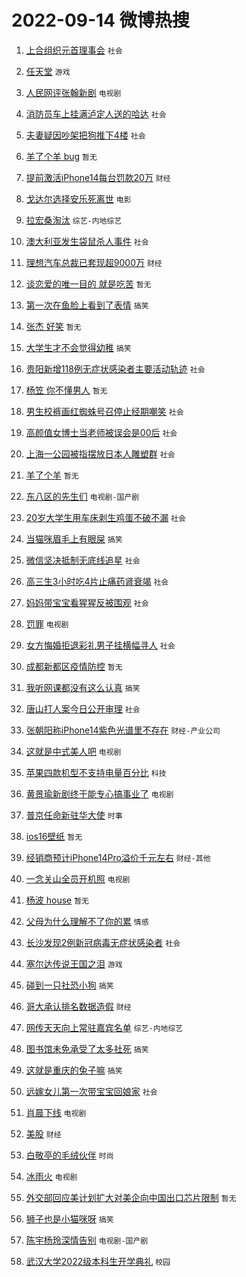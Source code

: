 # 2022-09-14 微博热搜 
1. [上合组织元首理事会](https://m.weibo.cn/search?containerid=100103type%3D1%26t%3D10%26q%3D%23%E4%B8%8A%E5%90%88%E7%BB%84%E7%BB%87%E5%85%83%E9%A6%96%E7%90%86%E4%BA%8B%E4%BC%9A%23&stream_entry_id=51&isnewpage=1&extparam=seat%3D1%26dgr%3D2%26filter_type%3Drealtimehot%26pos%3D0%26c_type%3D51%26cate%3D10103%26display_time%3D1663093994%26pre_seqid%3D16630939948139227846294&luicode=10000011&lfid=106003type%3D25%26t%3D3%26disable_hot%3D1%26filter_type%3Drealtimehot) `社会` 

2. [任天堂](https://m.weibo.cn/search?containerid=100103type%3D1%26t%3D10%26q%3D%E4%BB%BB%E5%A4%A9%E5%A0%82&stream_entry_id=31&isnewpage=1&extparam=seat%3D1%26band_rank%3D1%26filter_type%3Drealtimehot%26pos%3D0%26realpos%3D1%26lcate%3D5001%26dgr%3D2%26c_type%3D31%26flag%3D16%26q%3D%25E4%25BB%25BB%25E5%25A4%25A9%25E5%25A0%2582%26cate%3D0%26display_time%3D1663093994%26pre_seqid%3D16630939948139227846294&luicode=10000011&lfid=106003type%3D25%26t%3D3%26disable_hot%3D1%26filter_type%3Drealtimehot) `游戏` 

3. [人民网评张翰新剧](https://m.weibo.cn/search?containerid=100103type%3D1%26t%3D10%26q%3D%23%E4%BA%BA%E6%B0%91%E7%BD%91%E8%AF%84%E5%BC%A0%E7%BF%B0%E6%96%B0%E5%89%A7%23&stream_entry_id=31&isnewpage=1&extparam=seat%3D1%26band_rank%3D2%26filter_type%3Drealtimehot%26pos%3D1%26realpos%3D2%26lcate%3D5001%26dgr%3D2%26c_type%3D31%26flag%3D2%26q%3D%2523%25E4%25BA%25BA%25E6%25B0%2591%25E7%25BD%2591%25E8%25AF%2584%25E5%25BC%25A0%25E7%25BF%25B0%25E6%2596%25B0%25E5%2589%25A7%2523%26cate%3D0%26display_time%3D1663093994%26pre_seqid%3D16630939948139227846294&luicode=10000011&lfid=106003type%3D25%26t%3D3%26disable_hot%3D1%26filter_type%3Drealtimehot) `电视剧` 

4. [消防员车上挂满泸定人送的哈达](https://m.weibo.cn/search?containerid=100103type%3D1%26t%3D10%26q%3D%23%E6%B6%88%E9%98%B2%E5%91%98%E8%BD%A6%E4%B8%8A%E6%8C%82%E6%BB%A1%E6%B3%B8%E5%AE%9A%E4%BA%BA%E9%80%81%E7%9A%84%E5%93%88%E8%BE%BE%23&stream_entry_id=31&isnewpage=1&extparam=seat%3D1%26band_rank%3D3%26filter_type%3Drealtimehot%26pos%3D2%26realpos%3D3%26lcate%3D5001%26dgr%3D2%26c_type%3D31%26flag%3D0%26q%3D%2523%25E6%25B6%2588%25E9%2598%25B2%25E5%2591%2598%25E8%25BD%25A6%25E4%25B8%258A%25E6%258C%2582%25E6%25BB%25A1%25E6%25B3%25B8%25E5%25AE%259A%25E4%25BA%25BA%25E9%2580%2581%25E7%259A%2584%25E5%2593%2588%25E8%25BE%25BE%2523%26cate%3D0%26display_time%3D1663093994%26pre_seqid%3D16630939948139227846294&luicode=10000011&lfid=106003type%3D25%26t%3D3%26disable_hot%3D1%26filter_type%3Drealtimehot) `社会` 

5. [夫妻疑因吵架把狗推下4楼](https://m.weibo.cn/search?containerid=100103type%3D1%26t%3D10%26q%3D%23%E5%A4%AB%E5%A6%BB%E7%96%91%E5%9B%A0%E5%90%B5%E6%9E%B6%E6%8A%8A%E7%8B%97%E6%8E%A8%E4%B8%8B4%E6%A5%BC%23&stream_entry_id=31&isnewpage=1&extparam=seat%3D1%26band_rank%3D4%26filter_type%3Drealtimehot%26pos%3D3%26realpos%3D4%26lcate%3D5001%26dgr%3D2%26c_type%3D31%26flag%3D0%26q%3D%2523%25E5%25A4%25AB%25E5%25A6%25BB%25E7%2596%2591%25E5%259B%25A0%25E5%2590%25B5%25E6%259E%25B6%25E6%258A%258A%25E7%258B%2597%25E6%258E%25A8%25E4%25B8%258B4%25E6%25A5%25BC%2523%26cate%3D0%26display_time%3D1663093994%26pre_seqid%3D16630939948139227846294&luicode=10000011&lfid=106003type%3D25%26t%3D3%26disable_hot%3D1%26filter_type%3Drealtimehot) `社会` 

6. [羊了个羊 bug](https://m.weibo.cn/search?containerid=100103type%3D1%26t%3D10%26q%3D%E7%BE%8A%E4%BA%86%E4%B8%AA%E7%BE%8A+bug&stream_entry_id=31&isnewpage=1&extparam=seat%3D1%26band_rank%3D5%26filter_type%3Drealtimehot%26pos%3D4%26realpos%3D5%26lcate%3D5001%26dgr%3D2%26c_type%3D31%26flag%3D0%26q%3D%25E7%25BE%258A%25E4%25BA%2586%25E4%25B8%25AA%25E7%25BE%258A%2520bug%26cate%3D0%26display_time%3D1663093994%26pre_seqid%3D16630939948139227846294&luicode=10000011&lfid=106003type%3D25%26t%3D3%26disable_hot%3D1%26filter_type%3Drealtimehot) `暂无` 

7. [提前激活iPhone14每台罚款20万](https://m.weibo.cn/search?containerid=100103type%3D1%26t%3D10%26q%3D%23%E6%8F%90%E5%89%8D%E6%BF%80%E6%B4%BBiPhone14%E6%AF%8F%E5%8F%B0%E7%BD%9A%E6%AC%BE20%E4%B8%87%23&stream_entry_id=31&isnewpage=1&extparam=seat%3D1%26band_rank%3D6%26filter_type%3Drealtimehot%26pos%3D5%26realpos%3D6%26lcate%3D5001%26dgr%3D2%26c_type%3D31%26flag%3D0%26q%3D%2523%25E6%258F%2590%25E5%2589%258D%25E6%25BF%2580%25E6%25B4%25BBiPhone14%25E6%25AF%258F%25E5%258F%25B0%25E7%25BD%259A%25E6%25AC%25BE20%25E4%25B8%2587%2523%26cate%3D0%26display_time%3D1663093994%26pre_seqid%3D16630939948139227846294&luicode=10000011&lfid=106003type%3D25%26t%3D3%26disable_hot%3D1%26filter_type%3Drealtimehot) `财经` 

8. [戈达尔选择安乐死离世](https://m.weibo.cn/search?containerid=100103type%3D1%26t%3D10%26q%3D%23%E6%88%88%E8%BE%BE%E5%B0%94%E9%80%89%E6%8B%A9%E5%AE%89%E4%B9%90%E6%AD%BB%E7%A6%BB%E4%B8%96%23&stream_entry_id=31&isnewpage=1&extparam=seat%3D1%26band_rank%3D7%26filter_type%3Drealtimehot%26pos%3D6%26realpos%3D7%26lcate%3D5001%26dgr%3D2%26c_type%3D31%26flag%3D0%26q%3D%2523%25E6%2588%2588%25E8%25BE%25BE%25E5%25B0%2594%25E9%2580%2589%25E6%258B%25A9%25E5%25AE%2589%25E4%25B9%2590%25E6%25AD%25BB%25E7%25A6%25BB%25E4%25B8%2596%2523%26cate%3D0%26display_time%3D1663093994%26pre_seqid%3D16630939948139227846294&luicode=10000011&lfid=106003type%3D25%26t%3D3%26disable_hot%3D1%26filter_type%3Drealtimehot) `电影` 

9. [拉宏桑淘汰](https://m.weibo.cn/search?containerid=100103type%3D1%26t%3D10%26q%3D%23%E6%8B%89%E5%AE%8F%E6%A1%91%E6%B7%98%E6%B1%B0%23&stream_entry_id=31&isnewpage=1&extparam=seat%3D1%26band_rank%3D8%26filter_type%3Drealtimehot%26pos%3D7%26realpos%3D8%26lcate%3D5001%26dgr%3D2%26c_type%3D31%26flag%3D0%26q%3D%2523%25E6%258B%2589%25E5%25AE%258F%25E6%25A1%2591%25E6%25B7%2598%25E6%25B1%25B0%2523%26cate%3D0%26display_time%3D1663093994%26pre_seqid%3D16630939948139227846294&luicode=10000011&lfid=106003type%3D25%26t%3D3%26disable_hot%3D1%26filter_type%3Drealtimehot) `综艺-内地综艺` 

10. [澳大利亚发生袋鼠杀人事件](https://m.weibo.cn/search?containerid=100103type%3D1%26t%3D10%26q%3D%23%E6%BE%B3%E5%A4%A7%E5%88%A9%E4%BA%9A%E5%8F%91%E7%94%9F%E8%A2%8B%E9%BC%A0%E6%9D%80%E4%BA%BA%E4%BA%8B%E4%BB%B6%23&stream_entry_id=31&isnewpage=1&extparam=seat%3D1%26band_rank%3D9%26filter_type%3Drealtimehot%26pos%3D8%26realpos%3D9%26lcate%3D5001%26dgr%3D2%26c_type%3D31%26flag%3D0%26q%3D%2523%25E6%25BE%25B3%25E5%25A4%25A7%25E5%2588%25A9%25E4%25BA%259A%25E5%258F%2591%25E7%2594%259F%25E8%25A2%258B%25E9%25BC%25A0%25E6%259D%2580%25E4%25BA%25BA%25E4%25BA%258B%25E4%25BB%25B6%2523%26cate%3D0%26display_time%3D1663093994%26pre_seqid%3D16630939948139227846294&luicode=10000011&lfid=106003type%3D25%26t%3D3%26disable_hot%3D1%26filter_type%3Drealtimehot) `社会` 

11. [理想汽车总裁已套现超9000万](https://m.weibo.cn/search?containerid=100103type%3D1%26t%3D10%26q%3D%23%E7%90%86%E6%83%B3%E6%B1%BD%E8%BD%A6%E6%80%BB%E8%A3%81%E5%B7%B2%E5%A5%97%E7%8E%B0%E8%B6%859000%E4%B8%87%23&stream_entry_id=31&isnewpage=1&extparam=seat%3D1%26band_rank%3D10%26filter_type%3Drealtimehot%26pos%3D9%26realpos%3D10%26lcate%3D5001%26dgr%3D2%26c_type%3D31%26flag%3D0%26q%3D%2523%25E7%2590%2586%25E6%2583%25B3%25E6%25B1%25BD%25E8%25BD%25A6%25E6%2580%25BB%25E8%25A3%2581%25E5%25B7%25B2%25E5%25A5%2597%25E7%258E%25B0%25E8%25B6%25859000%25E4%25B8%2587%2523%26cate%3D0%26display_time%3D1663093994%26pre_seqid%3D16630939948139227846294&luicode=10000011&lfid=106003type%3D25%26t%3D3%26disable_hot%3D1%26filter_type%3Drealtimehot) `财经` 

12. [谈恋爱的唯一目的 就是吃苦](https://m.weibo.cn/search?containerid=100103type%3D1%26t%3D10%26q%3D%23%E8%B0%88%E6%81%8B%E7%88%B1%E7%9A%84%E5%94%AF%E4%B8%80%E7%9B%AE%E7%9A%84+%E5%B0%B1%E6%98%AF%E5%90%83%E8%8B%A6%23&stream_entry_id=31&isnewpage=1&extparam=seat%3D1%26band_rank%3D11%26filter_type%3Drealtimehot%26pos%3D10%26realpos%3D11%26lcate%3D5001%26dgr%3D2%26c_type%3D31%26flag%3D0%26q%3D%2523%25E8%25B0%2588%25E6%2581%258B%25E7%2588%25B1%25E7%259A%2584%25E5%2594%25AF%25E4%25B8%2580%25E7%259B%25AE%25E7%259A%2584%2520%25E5%25B0%25B1%25E6%2598%25AF%25E5%2590%2583%25E8%258B%25A6%2523%26cate%3D0%26display_time%3D1663093994%26pre_seqid%3D16630939948139227846294&luicode=10000011&lfid=106003type%3D25%26t%3D3%26disable_hot%3D1%26filter_type%3Drealtimehot) `暂无` 

13. [第一次在鱼脸上看到了表情](https://m.weibo.cn/search?containerid=100103type%3D1%26t%3D10%26q%3D%23%E7%AC%AC%E4%B8%80%E6%AC%A1%E5%9C%A8%E9%B1%BC%E8%84%B8%E4%B8%8A%E7%9C%8B%E5%88%B0%E4%BA%86%E8%A1%A8%E6%83%85%23&stream_entry_id=31&isnewpage=1&extparam=seat%3D1%26band_rank%3D12%26filter_type%3Drealtimehot%26pos%3D11%26realpos%3D12%26lcate%3D5001%26dgr%3D2%26c_type%3D31%26flag%3D0%26q%3D%2523%25E7%25AC%25AC%25E4%25B8%2580%25E6%25AC%25A1%25E5%259C%25A8%25E9%25B1%25BC%25E8%2584%25B8%25E4%25B8%258A%25E7%259C%258B%25E5%2588%25B0%25E4%25BA%2586%25E8%25A1%25A8%25E6%2583%2585%2523%26cate%3D0%26display_time%3D1663093994%26pre_seqid%3D16630939948139227846294&luicode=10000011&lfid=106003type%3D25%26t%3D3%26disable_hot%3D1%26filter_type%3Drealtimehot) `搞笑` 

14. [张杰 好笑](https://m.weibo.cn/search?containerid=100103type%3D1%26t%3D10%26q%3D%23%E5%BC%A0%E6%9D%B0+%E5%A5%BD%E7%AC%91%23&stream_entry_id=31&isnewpage=1&extparam=seat%3D1%26band_rank%3D13%26filter_type%3Drealtimehot%26pos%3D12%26realpos%3D13%26lcate%3D5001%26dgr%3D2%26c_type%3D31%26flag%3D0%26q%3D%2523%25E5%25BC%25A0%25E6%259D%25B0%2520%25E5%25A5%25BD%25E7%25AC%2591%2523%26cate%3D0%26display_time%3D1663093994%26pre_seqid%3D16630939948139227846294&luicode=10000011&lfid=106003type%3D25%26t%3D3%26disable_hot%3D1%26filter_type%3Drealtimehot) `暂无` 

15. [大学生才不会觉得幼稚](https://m.weibo.cn/search?containerid=100103type%3D1%26t%3D10%26q%3D%23%E5%A4%A7%E5%AD%A6%E7%94%9F%E6%89%8D%E4%B8%8D%E4%BC%9A%E8%A7%89%E5%BE%97%E5%B9%BC%E7%A8%9A%23&stream_entry_id=31&isnewpage=1&extparam=seat%3D1%26band_rank%3D14%26filter_type%3Drealtimehot%26pos%3D13%26realpos%3D14%26lcate%3D5001%26dgr%3D2%26c_type%3D31%26flag%3D1%26q%3D%2523%25E5%25A4%25A7%25E5%25AD%25A6%25E7%2594%259F%25E6%2589%258D%25E4%25B8%258D%25E4%25BC%259A%25E8%25A7%2589%25E5%25BE%2597%25E5%25B9%25BC%25E7%25A8%259A%2523%26cate%3D0%26display_time%3D1663093994%26pre_seqid%3D16630939948139227846294&luicode=10000011&lfid=106003type%3D25%26t%3D3%26disable_hot%3D1%26filter_type%3Drealtimehot) `搞笑` 

16. [贵阳新增118例无症状感染者主要活动轨迹](https://m.weibo.cn/search?containerid=100103type%3D1%26t%3D10%26q%3D%23%E8%B4%B5%E9%98%B3%E6%96%B0%E5%A2%9E118%E4%BE%8B%E6%97%A0%E7%97%87%E7%8A%B6%E6%84%9F%E6%9F%93%E8%80%85%E4%B8%BB%E8%A6%81%E6%B4%BB%E5%8A%A8%E8%BD%A8%E8%BF%B9%23&stream_entry_id=31&isnewpage=1&extparam=seat%3D1%26band_rank%3D15%26filter_type%3Drealtimehot%26pos%3D14%26realpos%3D15%26lcate%3D5001%26dgr%3D2%26c_type%3D31%26flag%3D0%26q%3D%2523%25E8%25B4%25B5%25E9%2598%25B3%25E6%2596%25B0%25E5%25A2%259E118%25E4%25BE%258B%25E6%2597%25A0%25E7%2597%2587%25E7%258A%25B6%25E6%2584%259F%25E6%259F%2593%25E8%2580%2585%25E4%25B8%25BB%25E8%25A6%2581%25E6%25B4%25BB%25E5%258A%25A8%25E8%25BD%25A8%25E8%25BF%25B9%2523%26cate%3D0%26display_time%3D1663093994%26pre_seqid%3D16630939948139227846294&luicode=10000011&lfid=106003type%3D25%26t%3D3%26disable_hot%3D1%26filter_type%3Drealtimehot) `社会` 

17. [杨笠 你不懂男人](https://m.weibo.cn/search?containerid=100103type%3D1%26t%3D10%26q%3D%23%E6%9D%A8%E7%AC%A0+%E4%BD%A0%E4%B8%8D%E6%87%82%E7%94%B7%E4%BA%BA%23&stream_entry_id=31&isnewpage=1&extparam=seat%3D1%26band_rank%3D16%26filter_type%3Drealtimehot%26pos%3D15%26realpos%3D16%26lcate%3D5001%26dgr%3D2%26c_type%3D31%26flag%3D0%26q%3D%2523%25E6%259D%25A8%25E7%25AC%25A0%2520%25E4%25BD%25A0%25E4%25B8%258D%25E6%2587%2582%25E7%2594%25B7%25E4%25BA%25BA%2523%26cate%3D0%26display_time%3D1663093994%26pre_seqid%3D16630939948139227846294&luicode=10000011&lfid=106003type%3D25%26t%3D3%26disable_hot%3D1%26filter_type%3Drealtimehot) `暂无` 

18. [男生校裤画红蜘蛛号召停止经期嘲笑](https://m.weibo.cn/search?containerid=100103type%3D1%26t%3D10%26q%3D%23%E7%94%B7%E7%94%9F%E6%A0%A1%E8%A3%A4%E7%94%BB%E7%BA%A2%E8%9C%98%E8%9B%9B%E5%8F%B7%E5%8F%AC%E5%81%9C%E6%AD%A2%E7%BB%8F%E6%9C%9F%E5%98%B2%E7%AC%91%23&stream_entry_id=31&isnewpage=1&extparam=seat%3D1%26band_rank%3D17%26filter_type%3Drealtimehot%26pos%3D16%26realpos%3D17%26lcate%3D5001%26dgr%3D2%26c_type%3D31%26flag%3D0%26q%3D%2523%25E7%2594%25B7%25E7%2594%259F%25E6%25A0%25A1%25E8%25A3%25A4%25E7%2594%25BB%25E7%25BA%25A2%25E8%259C%2598%25E8%259B%259B%25E5%258F%25B7%25E5%258F%25AC%25E5%2581%259C%25E6%25AD%25A2%25E7%25BB%258F%25E6%259C%259F%25E5%2598%25B2%25E7%25AC%2591%2523%26cate%3D0%26display_time%3D1663093994%26pre_seqid%3D16630939948139227846294&luicode=10000011&lfid=106003type%3D25%26t%3D3%26disable_hot%3D1%26filter_type%3Drealtimehot) `社会` 

19. [高颜值女博士当老师被误会是00后](https://m.weibo.cn/search?containerid=100103type%3D1%26t%3D10%26q%3D%23%E9%AB%98%E9%A2%9C%E5%80%BC%E5%A5%B3%E5%8D%9A%E5%A3%AB%E5%BD%93%E8%80%81%E5%B8%88%E8%A2%AB%E8%AF%AF%E4%BC%9A%E6%98%AF00%E5%90%8E%23&stream_entry_id=31&isnewpage=1&extparam=seat%3D1%26band_rank%3D18%26filter_type%3Drealtimehot%26pos%3D17%26realpos%3D18%26lcate%3D5001%26dgr%3D2%26c_type%3D31%26flag%3D0%26q%3D%2523%25E9%25AB%2598%25E9%25A2%259C%25E5%2580%25BC%25E5%25A5%25B3%25E5%258D%259A%25E5%25A3%25AB%25E5%25BD%2593%25E8%2580%2581%25E5%25B8%2588%25E8%25A2%25AB%25E8%25AF%25AF%25E4%25BC%259A%25E6%2598%25AF00%25E5%2590%258E%2523%26cate%3D0%26display_time%3D1663093994%26pre_seqid%3D16630939948139227846294&luicode=10000011&lfid=106003type%3D25%26t%3D3%26disable_hot%3D1%26filter_type%3Drealtimehot) `社会` 

20. [上海一公园被指摆放日本人雕塑群](https://m.weibo.cn/search?containerid=100103type%3D1%26t%3D10%26q%3D%23%E4%B8%8A%E6%B5%B7%E4%B8%80%E5%85%AC%E5%9B%AD%E8%A2%AB%E6%8C%87%E6%91%86%E6%94%BE%E6%97%A5%E6%9C%AC%E4%BA%BA%E9%9B%95%E5%A1%91%E7%BE%A4%23&stream_entry_id=31&isnewpage=1&extparam=seat%3D1%26band_rank%3D19%26filter_type%3Drealtimehot%26pos%3D18%26realpos%3D19%26lcate%3D5001%26dgr%3D2%26c_type%3D31%26flag%3D0%26q%3D%2523%25E4%25B8%258A%25E6%25B5%25B7%25E4%25B8%2580%25E5%2585%25AC%25E5%259B%25AD%25E8%25A2%25AB%25E6%258C%2587%25E6%2591%2586%25E6%2594%25BE%25E6%2597%25A5%25E6%259C%25AC%25E4%25BA%25BA%25E9%259B%2595%25E5%25A1%2591%25E7%25BE%25A4%2523%26cate%3D0%26display_time%3D1663093994%26pre_seqid%3D16630939948139227846294&luicode=10000011&lfid=106003type%3D25%26t%3D3%26disable_hot%3D1%26filter_type%3Drealtimehot) `社会` 

21. [羊了个羊](https://m.weibo.cn/search?containerid=100103type%3D1%26t%3D10%26q%3D%23%E7%BE%8A%E4%BA%86%E4%B8%AA%E7%BE%8A%23&stream_entry_id=31&isnewpage=1&extparam=seat%3D1%26band_rank%3D20%26filter_type%3Drealtimehot%26pos%3D19%26realpos%3D20%26lcate%3D5001%26dgr%3D2%26c_type%3D31%26flag%3D2%26q%3D%2523%25E7%25BE%258A%25E4%25BA%2586%25E4%25B8%25AA%25E7%25BE%258A%2523%26cate%3D0%26display_time%3D1663093994%26pre_seqid%3D16630939948139227846294&luicode=10000011&lfid=106003type%3D25%26t%3D3%26disable_hot%3D1%26filter_type%3Drealtimehot) `暂无` 

22. [东八区的先生们](https://m.weibo.cn/search?containerid=100103type%3D1%26t%3D10%26q%3D%E4%B8%9C%E5%85%AB%E5%8C%BA%E7%9A%84%E5%85%88%E7%94%9F%E4%BB%AC&stream_entry_id=31&isnewpage=1&extparam=seat%3D1%26band_rank%3D21%26filter_type%3Drealtimehot%26pos%3D20%26realpos%3D21%26lcate%3D5001%26dgr%3D2%26c_type%3D31%26flag%3D0%26q%3D%25E4%25B8%259C%25E5%2585%25AB%25E5%258C%25BA%25E7%259A%2584%25E5%2585%2588%25E7%2594%259F%25E4%25BB%25AC%26cate%3D0%26display_time%3D1663093994%26pre_seqid%3D16630939948139227846294&luicode=10000011&lfid=106003type%3D25%26t%3D3%26disable_hot%3D1%26filter_type%3Drealtimehot) `电视剧-国产剧` 

23. [20岁大学生用车床剥生鸡蛋不破不漏](https://m.weibo.cn/search?containerid=100103type%3D1%26t%3D10%26q%3D%2320%E5%B2%81%E5%A4%A7%E5%AD%A6%E7%94%9F%E7%94%A8%E8%BD%A6%E5%BA%8A%E5%89%A5%E7%94%9F%E9%B8%A1%E8%9B%8B%E4%B8%8D%E7%A0%B4%E4%B8%8D%E6%BC%8F%23&stream_entry_id=31&isnewpage=1&extparam=seat%3D1%26band_rank%3D22%26filter_type%3Drealtimehot%26pos%3D21%26realpos%3D22%26lcate%3D5001%26dgr%3D2%26c_type%3D31%26flag%3D0%26q%3D%252320%25E5%25B2%2581%25E5%25A4%25A7%25E5%25AD%25A6%25E7%2594%259F%25E7%2594%25A8%25E8%25BD%25A6%25E5%25BA%258A%25E5%2589%25A5%25E7%2594%259F%25E9%25B8%25A1%25E8%259B%258B%25E4%25B8%258D%25E7%25A0%25B4%25E4%25B8%258D%25E6%25BC%258F%2523%26cate%3D0%26display_time%3D1663093994%26pre_seqid%3D16630939948139227846294&luicode=10000011&lfid=106003type%3D25%26t%3D3%26disable_hot%3D1%26filter_type%3Drealtimehot) `社会` 

24. [当猫咪眉毛上有眼屎](https://m.weibo.cn/search?containerid=100103type%3D1%26t%3D10%26q%3D%23%E5%BD%93%E7%8C%AB%E5%92%AA%E7%9C%89%E6%AF%9B%E4%B8%8A%E6%9C%89%E7%9C%BC%E5%B1%8E%23&stream_entry_id=31&isnewpage=1&extparam=seat%3D1%26band_rank%3D23%26filter_type%3Drealtimehot%26pos%3D22%26realpos%3D23%26lcate%3D5001%26dgr%3D2%26c_type%3D31%26flag%3D0%26q%3D%2523%25E5%25BD%2593%25E7%258C%25AB%25E5%2592%25AA%25E7%259C%2589%25E6%25AF%259B%25E4%25B8%258A%25E6%259C%2589%25E7%259C%25BC%25E5%25B1%258E%2523%26cate%3D0%26display_time%3D1663093994%26pre_seqid%3D16630939948139227846294&luicode=10000011&lfid=106003type%3D25%26t%3D3%26disable_hot%3D1%26filter_type%3Drealtimehot) `搞笑` 

25. [微信坚决抵制无底线追星](https://m.weibo.cn/search?containerid=100103type%3D1%26t%3D10%26q%3D%23%E5%BE%AE%E4%BF%A1%E5%9D%9A%E5%86%B3%E6%8A%B5%E5%88%B6%E6%97%A0%E5%BA%95%E7%BA%BF%E8%BF%BD%E6%98%9F%23&stream_entry_id=31&isnewpage=1&extparam=seat%3D1%26band_rank%3D24%26filter_type%3Drealtimehot%26pos%3D23%26realpos%3D24%26lcate%3D5001%26dgr%3D2%26c_type%3D31%26flag%3D0%26q%3D%2523%25E5%25BE%25AE%25E4%25BF%25A1%25E5%259D%259A%25E5%2586%25B3%25E6%258A%25B5%25E5%2588%25B6%25E6%2597%25A0%25E5%25BA%2595%25E7%25BA%25BF%25E8%25BF%25BD%25E6%2598%259F%2523%26cate%3D0%26display_time%3D1663093994%26pre_seqid%3D16630939948139227846294&luicode=10000011&lfid=106003type%3D25%26t%3D3%26disable_hot%3D1%26filter_type%3Drealtimehot) `社会` 

26. [高三生3小时吃4片止痛药肾衰竭](https://m.weibo.cn/search?containerid=100103type%3D1%26t%3D10%26q%3D%23%E9%AB%98%E4%B8%89%E7%94%9F3%E5%B0%8F%E6%97%B6%E5%90%834%E7%89%87%E6%AD%A2%E7%97%9B%E8%8D%AF%E8%82%BE%E8%A1%B0%E7%AB%AD%23&stream_entry_id=31&isnewpage=1&extparam=seat%3D1%26band_rank%3D25%26filter_type%3Drealtimehot%26pos%3D24%26realpos%3D25%26lcate%3D5001%26dgr%3D2%26c_type%3D31%26flag%3D0%26q%3D%2523%25E9%25AB%2598%25E4%25B8%2589%25E7%2594%259F3%25E5%25B0%258F%25E6%2597%25B6%25E5%2590%25834%25E7%2589%2587%25E6%25AD%25A2%25E7%2597%259B%25E8%258D%25AF%25E8%2582%25BE%25E8%25A1%25B0%25E7%25AB%25AD%2523%26cate%3D0%26display_time%3D1663093994%26pre_seqid%3D16630939948139227846294&luicode=10000011&lfid=106003type%3D25%26t%3D3%26disable_hot%3D1%26filter_type%3Drealtimehot) `社会` 

27. [妈妈带宝宝看猩猩反被围观](https://m.weibo.cn/search?containerid=100103type%3D1%26t%3D10%26q%3D%23%E5%A6%88%E5%A6%88%E5%B8%A6%E5%AE%9D%E5%AE%9D%E7%9C%8B%E7%8C%A9%E7%8C%A9%E5%8F%8D%E8%A2%AB%E5%9B%B4%E8%A7%82%23&stream_entry_id=31&isnewpage=1&extparam=seat%3D1%26band_rank%3D26%26filter_type%3Drealtimehot%26pos%3D25%26realpos%3D26%26lcate%3D5001%26dgr%3D2%26c_type%3D31%26flag%3D1%26q%3D%2523%25E5%25A6%2588%25E5%25A6%2588%25E5%25B8%25A6%25E5%25AE%259D%25E5%25AE%259D%25E7%259C%258B%25E7%258C%25A9%25E7%258C%25A9%25E5%258F%258D%25E8%25A2%25AB%25E5%259B%25B4%25E8%25A7%2582%2523%26cate%3D0%26display_time%3D1663093994%26pre_seqid%3D16630939948139227846294&luicode=10000011&lfid=106003type%3D25%26t%3D3%26disable_hot%3D1%26filter_type%3Drealtimehot) `社会` 

28. [罚罪](https://m.weibo.cn/search?containerid=100103type%3D1%26t%3D10%26q%3D%23%E7%BD%9A%E7%BD%AA%23&stream_entry_id=31&isnewpage=1&extparam=seat%3D1%26band_rank%3D27%26filter_type%3Drealtimehot%26pos%3D26%26realpos%3D27%26lcate%3D5001%26dgr%3D2%26c_type%3D31%26flag%3D0%26q%3D%2523%25E7%25BD%259A%25E7%25BD%25AA%2523%26cate%3D0%26display_time%3D1663093994%26pre_seqid%3D16630939948139227846294&luicode=10000011&lfid=106003type%3D25%26t%3D3%26disable_hot%3D1%26filter_type%3Drealtimehot) `电视剧` 

29. [女方悔婚拒退彩礼男子挂横幅寻人](https://m.weibo.cn/search?containerid=100103type%3D1%26t%3D10%26q%3D%23%E5%A5%B3%E6%96%B9%E6%82%94%E5%A9%9A%E6%8B%92%E9%80%80%E5%BD%A9%E7%A4%BC%E7%94%B7%E5%AD%90%E6%8C%82%E6%A8%AA%E5%B9%85%E5%AF%BB%E4%BA%BA%23&stream_entry_id=31&isnewpage=1&extparam=seat%3D1%26band_rank%3D28%26filter_type%3Drealtimehot%26pos%3D27%26realpos%3D28%26lcate%3D5001%26dgr%3D2%26c_type%3D31%26flag%3D0%26q%3D%2523%25E5%25A5%25B3%25E6%2596%25B9%25E6%2582%2594%25E5%25A9%259A%25E6%258B%2592%25E9%2580%2580%25E5%25BD%25A9%25E7%25A4%25BC%25E7%2594%25B7%25E5%25AD%2590%25E6%258C%2582%25E6%25A8%25AA%25E5%25B9%2585%25E5%25AF%25BB%25E4%25BA%25BA%2523%26cate%3D0%26display_time%3D1663093994%26pre_seqid%3D16630939948139227846294&luicode=10000011&lfid=106003type%3D25%26t%3D3%26disable_hot%3D1%26filter_type%3Drealtimehot) `社会` 

30. [成都新都区疫情防控](https://m.weibo.cn/search?containerid=100103type%3D1%26t%3D10%26q%3D%E6%88%90%E9%83%BD%E6%96%B0%E9%83%BD%E5%8C%BA%E7%96%AB%E6%83%85%E9%98%B2%E6%8E%A7&stream_entry_id=31&isnewpage=1&extparam=seat%3D1%26band_rank%3D29%26filter_type%3Drealtimehot%26pos%3D28%26realpos%3D29%26lcate%3D5001%26dgr%3D2%26c_type%3D31%26flag%3D0%26q%3D%25E6%2588%2590%25E9%2583%25BD%25E6%2596%25B0%25E9%2583%25BD%25E5%258C%25BA%25E7%2596%25AB%25E6%2583%2585%25E9%2598%25B2%25E6%258E%25A7%26cate%3D0%26display_time%3D1663093994%26pre_seqid%3D16630939948139227846294&luicode=10000011&lfid=106003type%3D25%26t%3D3%26disable_hot%3D1%26filter_type%3Drealtimehot) `暂无` 

31. [我听网课都没有这么认真](https://m.weibo.cn/search?containerid=100103type%3D1%26t%3D10%26q%3D%23%E6%88%91%E5%90%AC%E7%BD%91%E8%AF%BE%E9%83%BD%E6%B2%A1%E6%9C%89%E8%BF%99%E4%B9%88%E8%AE%A4%E7%9C%9F%23&stream_entry_id=31&isnewpage=1&extparam=seat%3D1%26band_rank%3D30%26filter_type%3Drealtimehot%26pos%3D29%26realpos%3D30%26lcate%3D5001%26dgr%3D2%26c_type%3D31%26flag%3D0%26q%3D%2523%25E6%2588%2591%25E5%2590%25AC%25E7%25BD%2591%25E8%25AF%25BE%25E9%2583%25BD%25E6%25B2%25A1%25E6%259C%2589%25E8%25BF%2599%25E4%25B9%2588%25E8%25AE%25A4%25E7%259C%259F%2523%26cate%3D0%26display_time%3D1663093994%26pre_seqid%3D16630939948139227846294&luicode=10000011&lfid=106003type%3D25%26t%3D3%26disable_hot%3D1%26filter_type%3Drealtimehot) `搞笑` 

32. [唐山打人案今日公开审理](https://m.weibo.cn/search?containerid=100103type%3D1%26t%3D10%26q%3D%23%E5%94%90%E5%B1%B1%E6%89%93%E4%BA%BA%E6%A1%88%E4%BB%8A%E6%97%A5%E5%85%AC%E5%BC%80%E5%AE%A1%E7%90%86%23&stream_entry_id=31&isnewpage=1&extparam=seat%3D1%26band_rank%3D31%26filter_type%3Drealtimehot%26pos%3D30%26realpos%3D31%26lcate%3D5001%26dgr%3D2%26c_type%3D31%26flag%3D0%26q%3D%2523%25E5%2594%2590%25E5%25B1%25B1%25E6%2589%2593%25E4%25BA%25BA%25E6%25A1%2588%25E4%25BB%258A%25E6%2597%25A5%25E5%2585%25AC%25E5%25BC%2580%25E5%25AE%25A1%25E7%2590%2586%2523%26cate%3D0%26display_time%3D1663093994%26pre_seqid%3D16630939948139227846294&luicode=10000011&lfid=106003type%3D25%26t%3D3%26disable_hot%3D1%26filter_type%3Drealtimehot) `社会` 

33. [张朝阳称iPhone14紫色光谱里不存在](https://m.weibo.cn/search?containerid=100103type%3D1%26t%3D10%26q%3D%23%E5%BC%A0%E6%9C%9D%E9%98%B3%E7%A7%B0iPhone14%E7%B4%AB%E8%89%B2%E5%85%89%E8%B0%B1%E9%87%8C%E4%B8%8D%E5%AD%98%E5%9C%A8%23&stream_entry_id=31&isnewpage=1&extparam=seat%3D1%26band_rank%3D32%26filter_type%3Drealtimehot%26pos%3D31%26realpos%3D32%26lcate%3D5001%26dgr%3D2%26c_type%3D31%26flag%3D0%26q%3D%2523%25E5%25BC%25A0%25E6%259C%259D%25E9%2598%25B3%25E7%25A7%25B0iPhone14%25E7%25B4%25AB%25E8%2589%25B2%25E5%2585%2589%25E8%25B0%25B1%25E9%2587%258C%25E4%25B8%258D%25E5%25AD%2598%25E5%259C%25A8%2523%26cate%3D0%26display_time%3D1663093994%26pre_seqid%3D16630939948139227846294&luicode=10000011&lfid=106003type%3D25%26t%3D3%26disable_hot%3D1%26filter_type%3Drealtimehot) `财经-产业公司` 

34. [这就是中式美人吧](https://m.weibo.cn/search?containerid=100103type%3D1%26t%3D10%26q%3D%23%E8%BF%99%E5%B0%B1%E6%98%AF%E4%B8%AD%E5%BC%8F%E7%BE%8E%E4%BA%BA%E5%90%A7%23&stream_entry_id=31&isnewpage=1&extparam=seat%3D1%26band_rank%3D33%26filter_type%3Drealtimehot%26pos%3D32%26realpos%3D33%26lcate%3D5001%26dgr%3D2%26c_type%3D31%26flag%3D0%26q%3D%2523%25E8%25BF%2599%25E5%25B0%25B1%25E6%2598%25AF%25E4%25B8%25AD%25E5%25BC%258F%25E7%25BE%258E%25E4%25BA%25BA%25E5%2590%25A7%2523%26cate%3D0%26display_time%3D1663093994%26pre_seqid%3D16630939948139227846294&luicode=10000011&lfid=106003type%3D25%26t%3D3%26disable_hot%3D1%26filter_type%3Drealtimehot) `电视剧` 

35. [苹果四款机型不支持电量百分比](https://m.weibo.cn/search?containerid=100103type%3D1%26t%3D10%26q%3D%23%E8%8B%B9%E6%9E%9C%E5%9B%9B%E6%AC%BE%E6%9C%BA%E5%9E%8B%E4%B8%8D%E6%94%AF%E6%8C%81%E7%94%B5%E9%87%8F%E7%99%BE%E5%88%86%E6%AF%94%23&stream_entry_id=31&isnewpage=1&extparam=seat%3D1%26band_rank%3D34%26filter_type%3Drealtimehot%26pos%3D33%26realpos%3D34%26lcate%3D5001%26dgr%3D2%26c_type%3D31%26flag%3D0%26q%3D%2523%25E8%258B%25B9%25E6%259E%259C%25E5%259B%259B%25E6%25AC%25BE%25E6%259C%25BA%25E5%259E%258B%25E4%25B8%258D%25E6%2594%25AF%25E6%258C%2581%25E7%2594%25B5%25E9%2587%258F%25E7%2599%25BE%25E5%2588%2586%25E6%25AF%2594%2523%26cate%3D0%26display_time%3D1663093994%26pre_seqid%3D16630939948139227846294&luicode=10000011&lfid=106003type%3D25%26t%3D3%26disable_hot%3D1%26filter_type%3Drealtimehot) `科技` 

36. [黄景瑜新剧终于能专心搞事业了](https://m.weibo.cn/search?containerid=100103type%3D1%26t%3D10%26q%3D%23%E9%BB%84%E6%99%AF%E7%91%9C%E6%96%B0%E5%89%A7%E7%BB%88%E4%BA%8E%E8%83%BD%E4%B8%93%E5%BF%83%E6%90%9E%E4%BA%8B%E4%B8%9A%E4%BA%86%23&stream_entry_id=31&isnewpage=1&extparam=seat%3D1%26band_rank%3D35%26filter_type%3Drealtimehot%26pos%3D34%26realpos%3D35%26lcate%3D5001%26dgr%3D2%26c_type%3D31%26flag%3D0%26q%3D%2523%25E9%25BB%2584%25E6%2599%25AF%25E7%2591%259C%25E6%2596%25B0%25E5%2589%25A7%25E7%25BB%2588%25E4%25BA%258E%25E8%2583%25BD%25E4%25B8%2593%25E5%25BF%2583%25E6%2590%259E%25E4%25BA%258B%25E4%25B8%259A%25E4%25BA%2586%2523%26cate%3D0%26display_time%3D1663093994%26pre_seqid%3D16630939948139227846294&luicode=10000011&lfid=106003type%3D25%26t%3D3%26disable_hot%3D1%26filter_type%3Drealtimehot) `电视剧` 

37. [普京任命新驻华大使](https://m.weibo.cn/search?containerid=100103type%3D1%26t%3D10%26q%3D%23%E6%99%AE%E4%BA%AC%E4%BB%BB%E5%91%BD%E6%96%B0%E9%A9%BB%E5%8D%8E%E5%A4%A7%E4%BD%BF%23&stream_entry_id=31&isnewpage=1&extparam=seat%3D1%26band_rank%3D36%26filter_type%3Drealtimehot%26pos%3D35%26realpos%3D36%26lcate%3D5001%26dgr%3D2%26c_type%3D31%26flag%3D0%26q%3D%2523%25E6%2599%25AE%25E4%25BA%25AC%25E4%25BB%25BB%25E5%2591%25BD%25E6%2596%25B0%25E9%25A9%25BB%25E5%258D%258E%25E5%25A4%25A7%25E4%25BD%25BF%2523%26cate%3D0%26display_time%3D1663093994%26pre_seqid%3D16630939948139227846294&luicode=10000011&lfid=106003type%3D25%26t%3D3%26disable_hot%3D1%26filter_type%3Drealtimehot) `时事` 

38. [ios16壁纸](https://m.weibo.cn/search?containerid=100103type%3D1%26t%3D10%26q%3Dios16%E5%A3%81%E7%BA%B8&stream_entry_id=31&isnewpage=1&extparam=seat%3D1%26band_rank%3D37%26filter_type%3Drealtimehot%26pos%3D36%26realpos%3D37%26lcate%3D5001%26dgr%3D2%26c_type%3D31%26flag%3D0%26q%3Dios16%25E5%25A3%2581%25E7%25BA%25B8%26cate%3D0%26display_time%3D1663093994%26pre_seqid%3D16630939948139227846294&luicode=10000011&lfid=106003type%3D25%26t%3D3%26disable_hot%3D1%26filter_type%3Drealtimehot) `暂无` 

39. [经销商预计iPhone14Pro溢价千元左右](https://m.weibo.cn/search?containerid=100103type%3D1%26t%3D10%26q%3D%23%E7%BB%8F%E9%94%80%E5%95%86%E9%A2%84%E8%AE%A1iPhone14Pro%E6%BA%A2%E4%BB%B7%E5%8D%83%E5%85%83%E5%B7%A6%E5%8F%B3%23&stream_entry_id=31&isnewpage=1&extparam=seat%3D1%26band_rank%3D38%26filter_type%3Drealtimehot%26pos%3D37%26realpos%3D38%26lcate%3D5001%26dgr%3D2%26c_type%3D31%26flag%3D0%26q%3D%2523%25E7%25BB%258F%25E9%2594%2580%25E5%2595%2586%25E9%25A2%2584%25E8%25AE%25A1iPhone14Pro%25E6%25BA%25A2%25E4%25BB%25B7%25E5%258D%2583%25E5%2585%2583%25E5%25B7%25A6%25E5%258F%25B3%2523%26cate%3D0%26display_time%3D1663093994%26pre_seqid%3D16630939948139227846294&luicode=10000011&lfid=106003type%3D25%26t%3D3%26disable_hot%3D1%26filter_type%3Drealtimehot) `财经-其他` 

40. [一念关山全员开机照](https://m.weibo.cn/search?containerid=100103type%3D1%26t%3D10%26q%3D%23%E4%B8%80%E5%BF%B5%E5%85%B3%E5%B1%B1%E5%85%A8%E5%91%98%E5%BC%80%E6%9C%BA%E7%85%A7%23&stream_entry_id=31&isnewpage=1&extparam=seat%3D1%26band_rank%3D39%26filter_type%3Drealtimehot%26pos%3D38%26realpos%3D39%26lcate%3D5001%26dgr%3D2%26c_type%3D31%26flag%3D0%26q%3D%2523%25E4%25B8%2580%25E5%25BF%25B5%25E5%2585%25B3%25E5%25B1%25B1%25E5%2585%25A8%25E5%2591%2598%25E5%25BC%2580%25E6%259C%25BA%25E7%2585%25A7%2523%26cate%3D0%26display_time%3D1663093994%26pre_seqid%3D16630939948139227846294&luicode=10000011&lfid=106003type%3D25%26t%3D3%26disable_hot%3D1%26filter_type%3Drealtimehot) `电视剧` 

41. [杨波 house](https://m.weibo.cn/search?containerid=100103type%3D1%26t%3D10%26q%3D%E6%9D%A8%E6%B3%A2+house&stream_entry_id=31&isnewpage=1&extparam=seat%3D1%26band_rank%3D40%26filter_type%3Drealtimehot%26pos%3D39%26realpos%3D40%26lcate%3D5001%26dgr%3D2%26c_type%3D31%26flag%3D0%26q%3D%25E6%259D%25A8%25E6%25B3%25A2%2520house%26cate%3D0%26display_time%3D1663093994%26pre_seqid%3D16630939948139227846294&luicode=10000011&lfid=106003type%3D25%26t%3D3%26disable_hot%3D1%26filter_type%3Drealtimehot) `暂无` 

42. [父母为什么理解不了你的累](https://m.weibo.cn/search?containerid=100103type%3D1%26t%3D10%26q%3D%23%E7%88%B6%E6%AF%8D%E4%B8%BA%E4%BB%80%E4%B9%88%E7%90%86%E8%A7%A3%E4%B8%8D%E4%BA%86%E4%BD%A0%E7%9A%84%E7%B4%AF%23&stream_entry_id=31&isnewpage=1&extparam=seat%3D1%26band_rank%3D41%26filter_type%3Drealtimehot%26pos%3D40%26realpos%3D41%26lcate%3D5001%26dgr%3D2%26c_type%3D31%26flag%3D0%26q%3D%2523%25E7%2588%25B6%25E6%25AF%258D%25E4%25B8%25BA%25E4%25BB%2580%25E4%25B9%2588%25E7%2590%2586%25E8%25A7%25A3%25E4%25B8%258D%25E4%25BA%2586%25E4%25BD%25A0%25E7%259A%2584%25E7%25B4%25AF%2523%26cate%3D0%26display_time%3D1663093994%26pre_seqid%3D16630939948139227846294&luicode=10000011&lfid=106003type%3D25%26t%3D3%26disable_hot%3D1%26filter_type%3Drealtimehot) `情感` 

43. [长沙发现2例新冠病毒无症状感染者](https://m.weibo.cn/search?containerid=100103type%3D1%26t%3D10%26q%3D%23%E9%95%BF%E6%B2%99%E5%8F%91%E7%8E%B02%E4%BE%8B%E6%96%B0%E5%86%A0%E7%97%85%E6%AF%92%E6%97%A0%E7%97%87%E7%8A%B6%E6%84%9F%E6%9F%93%E8%80%85%23&stream_entry_id=31&isnewpage=1&extparam=seat%3D1%26band_rank%3D42%26filter_type%3Drealtimehot%26pos%3D41%26realpos%3D42%26lcate%3D5001%26dgr%3D2%26c_type%3D31%26flag%3D0%26q%3D%2523%25E9%2595%25BF%25E6%25B2%2599%25E5%258F%2591%25E7%258E%25B02%25E4%25BE%258B%25E6%2596%25B0%25E5%2586%25A0%25E7%2597%2585%25E6%25AF%2592%25E6%2597%25A0%25E7%2597%2587%25E7%258A%25B6%25E6%2584%259F%25E6%259F%2593%25E8%2580%2585%2523%26cate%3D0%26display_time%3D1663093994%26pre_seqid%3D16630939948139227846294&luicode=10000011&lfid=106003type%3D25%26t%3D3%26disable_hot%3D1%26filter_type%3Drealtimehot) `社会` 

44. [塞尔达传说王国之泪](https://m.weibo.cn/search?containerid=100103type%3D1%26t%3D10%26q%3D%23%E5%A1%9E%E5%B0%94%E8%BE%BE%E4%BC%A0%E8%AF%B4%E7%8E%8B%E5%9B%BD%E4%B9%8B%E6%B3%AA%23&stream_entry_id=31&isnewpage=1&extparam=seat%3D1%26band_rank%3D43%26filter_type%3Drealtimehot%26pos%3D42%26realpos%3D43%26lcate%3D5001%26dgr%3D2%26c_type%3D31%26flag%3D0%26q%3D%2523%25E5%25A1%259E%25E5%25B0%2594%25E8%25BE%25BE%25E4%25BC%25A0%25E8%25AF%25B4%25E7%258E%258B%25E5%259B%25BD%25E4%25B9%258B%25E6%25B3%25AA%2523%26cate%3D0%26display_time%3D1663093994%26pre_seqid%3D16630939948139227846294&luicode=10000011&lfid=106003type%3D25%26t%3D3%26disable_hot%3D1%26filter_type%3Drealtimehot) `游戏` 

45. [碰到一只社恐小狗](https://m.weibo.cn/search?containerid=100103type%3D1%26t%3D10%26q%3D%23%E7%A2%B0%E5%88%B0%E4%B8%80%E5%8F%AA%E7%A4%BE%E6%81%90%E5%B0%8F%E7%8B%97%23&stream_entry_id=31&isnewpage=1&extparam=seat%3D1%26band_rank%3D44%26filter_type%3Drealtimehot%26pos%3D43%26realpos%3D44%26lcate%3D5001%26dgr%3D2%26c_type%3D31%26flag%3D0%26q%3D%2523%25E7%25A2%25B0%25E5%2588%25B0%25E4%25B8%2580%25E5%258F%25AA%25E7%25A4%25BE%25E6%2581%2590%25E5%25B0%258F%25E7%258B%2597%2523%26cate%3D0%26display_time%3D1663093994%26pre_seqid%3D16630939948139227846294&luicode=10000011&lfid=106003type%3D25%26t%3D3%26disable_hot%3D1%26filter_type%3Drealtimehot) `搞笑` 

46. [哥大承认排名数据造假](https://m.weibo.cn/search?containerid=100103type%3D1%26t%3D10%26q%3D%23%E5%93%A5%E5%A4%A7%E6%89%BF%E8%AE%A4%E6%8E%92%E5%90%8D%E6%95%B0%E6%8D%AE%E9%80%A0%E5%81%87%23&stream_entry_id=31&isnewpage=1&extparam=seat%3D1%26band_rank%3D45%26filter_type%3Drealtimehot%26pos%3D44%26realpos%3D45%26lcate%3D5001%26dgr%3D2%26c_type%3D31%26flag%3D0%26q%3D%2523%25E5%2593%25A5%25E5%25A4%25A7%25E6%2589%25BF%25E8%25AE%25A4%25E6%258E%2592%25E5%2590%258D%25E6%2595%25B0%25E6%258D%25AE%25E9%2580%25A0%25E5%2581%2587%2523%26cate%3D0%26display_time%3D1663093994%26pre_seqid%3D16630939948139227846294&luicode=10000011&lfid=106003type%3D25%26t%3D3%26disable_hot%3D1%26filter_type%3Drealtimehot) `财经` 

47. [网传天天向上常驻嘉宾名单](https://m.weibo.cn/search?containerid=100103type%3D1%26t%3D10%26q%3D%23%E7%BD%91%E4%BC%A0%E5%A4%A9%E5%A4%A9%E5%90%91%E4%B8%8A%E5%B8%B8%E9%A9%BB%E5%98%89%E5%AE%BE%E5%90%8D%E5%8D%95%23&stream_entry_id=31&isnewpage=1&extparam=seat%3D1%26band_rank%3D46%26filter_type%3Drealtimehot%26pos%3D45%26realpos%3D46%26lcate%3D5001%26dgr%3D2%26c_type%3D31%26flag%3D0%26q%3D%2523%25E7%25BD%2591%25E4%25BC%25A0%25E5%25A4%25A9%25E5%25A4%25A9%25E5%2590%2591%25E4%25B8%258A%25E5%25B8%25B8%25E9%25A9%25BB%25E5%2598%2589%25E5%25AE%25BE%25E5%2590%258D%25E5%258D%2595%2523%26cate%3D0%26display_time%3D1663093994%26pre_seqid%3D16630939948139227846294&luicode=10000011&lfid=106003type%3D25%26t%3D3%26disable_hot%3D1%26filter_type%3Drealtimehot) `综艺-内地综艺` 

48. [图书馆未免承受了太多社死](https://m.weibo.cn/search?containerid=100103type%3D1%26t%3D10%26q%3D%23%E5%9B%BE%E4%B9%A6%E9%A6%86%E6%9C%AA%E5%85%8D%E6%89%BF%E5%8F%97%E4%BA%86%E5%A4%AA%E5%A4%9A%E7%A4%BE%E6%AD%BB%23&stream_entry_id=31&isnewpage=1&extparam=seat%3D1%26band_rank%3D47%26filter_type%3Drealtimehot%26pos%3D46%26realpos%3D47%26lcate%3D5001%26dgr%3D2%26c_type%3D31%26flag%3D0%26q%3D%2523%25E5%259B%25BE%25E4%25B9%25A6%25E9%25A6%2586%25E6%259C%25AA%25E5%2585%258D%25E6%2589%25BF%25E5%258F%2597%25E4%25BA%2586%25E5%25A4%25AA%25E5%25A4%259A%25E7%25A4%25BE%25E6%25AD%25BB%2523%26cate%3D0%26display_time%3D1663093994%26pre_seqid%3D16630939948139227846294&luicode=10000011&lfid=106003type%3D25%26t%3D3%26disable_hot%3D1%26filter_type%3Drealtimehot) `搞笑` 

49. [这就是重庆的兔子嘛](https://m.weibo.cn/search?containerid=100103type%3D1%26t%3D10%26q%3D%23%E8%BF%99%E5%B0%B1%E6%98%AF%E9%87%8D%E5%BA%86%E7%9A%84%E5%85%94%E5%AD%90%E5%98%9B%23&stream_entry_id=31&isnewpage=1&extparam=seat%3D1%26band_rank%3D48%26filter_type%3Drealtimehot%26pos%3D47%26realpos%3D48%26lcate%3D5001%26dgr%3D2%26c_type%3D31%26flag%3D0%26q%3D%2523%25E8%25BF%2599%25E5%25B0%25B1%25E6%2598%25AF%25E9%2587%258D%25E5%25BA%2586%25E7%259A%2584%25E5%2585%2594%25E5%25AD%2590%25E5%2598%259B%2523%26cate%3D0%26display_time%3D1663093994%26pre_seqid%3D16630939948139227846294&luicode=10000011&lfid=106003type%3D25%26t%3D3%26disable_hot%3D1%26filter_type%3Drealtimehot) `搞笑` 

50. [远嫁女儿第一次带宝宝回娘家](https://m.weibo.cn/search?containerid=100103type%3D1%26t%3D10%26q%3D%23%E8%BF%9C%E5%AB%81%E5%A5%B3%E5%84%BF%E7%AC%AC%E4%B8%80%E6%AC%A1%E5%B8%A6%E5%AE%9D%E5%AE%9D%E5%9B%9E%E5%A8%98%E5%AE%B6%23&stream_entry_id=31&isnewpage=1&extparam=seat%3D1%26band_rank%3D49%26filter_type%3Drealtimehot%26pos%3D48%26realpos%3D49%26lcate%3D5001%26dgr%3D2%26c_type%3D31%26flag%3D0%26q%3D%2523%25E8%25BF%259C%25E5%25AB%2581%25E5%25A5%25B3%25E5%2584%25BF%25E7%25AC%25AC%25E4%25B8%2580%25E6%25AC%25A1%25E5%25B8%25A6%25E5%25AE%259D%25E5%25AE%259D%25E5%259B%259E%25E5%25A8%2598%25E5%25AE%25B6%2523%26cate%3D0%26display_time%3D1663093994%26pre_seqid%3D16630939948139227846294&luicode=10000011&lfid=106003type%3D25%26t%3D3%26disable_hot%3D1%26filter_type%3Drealtimehot) `社会` 

51. [肖晨下线](https://m.weibo.cn/search?containerid=100103type%3D1%26t%3D10%26q%3D%23%E8%82%96%E6%99%A8%E4%B8%8B%E7%BA%BF%23&stream_entry_id=31&isnewpage=1&extparam=seat%3D1%26band_rank%3D50%26filter_type%3Drealtimehot%26pos%3D49%26realpos%3D50%26lcate%3D5001%26dgr%3D2%26c_type%3D31%26flag%3D0%26q%3D%2523%25E8%2582%2596%25E6%2599%25A8%25E4%25B8%258B%25E7%25BA%25BF%2523%26cate%3D0%26display_time%3D1663093994%26pre_seqid%3D16630939948139227846294&luicode=10000011&lfid=106003type%3D25%26t%3D3%26disable_hot%3D1%26filter_type%3Drealtimehot) `电视剧` 

52. [美股](https://m.weibo.cn/search?containerid=100103type%3D1%26t%3D10%26q%3D%E7%BE%8E%E8%82%A1&stream_entry_id=31&isnewpage=1&extparam=seat%3D1%26band_rank%3D48%26filter_type%3Drealtimehot%26pos%3D47%26realpos%3D48%26lcate%3D5001%26dgr%3D0%26c_type%3D31%26flag%3D0%26q%3D%25E7%25BE%258E%25E8%2582%25A1%26cate%3D0%26display_time%3D1663090455%26pre_seqid%3D1663090455826026376316&luicode=10000011&lfid=106003type%3D25%26t%3D3%26disable_hot%3D1%26filter_type%3Drealtimehot) `财经` 

53. [白敬亭的毛绒伙伴](https://m.weibo.cn/search?containerid=100103type%3D1%26t%3D10%26q%3D%23%E7%99%BD%E6%95%AC%E4%BA%AD%E7%9A%84%E6%AF%9B%E7%BB%92%E4%BC%99%E4%BC%B4%23&stream_entry_id=31&isnewpage=1&extparam=seat%3D1%26band_rank%3D7%26topic_ad%3D1%26pos%3D6%26lcate%3D5001%26dgr%3D0%26filter_type%3Drealtimehot%26c_type%3D31%26adid%3D164574%26q%3D%2523%25E7%2599%25BD%25E6%2595%25AC%25E4%25BA%25AD%25E7%259A%2584%25E6%25AF%259B%25E7%25BB%2592%25E4%25BC%2599%25E4%25BC%25B4%2523%26cate%3D0%26display_time%3D1663087039%26pre_seqid%3D1663087039434025306317&luicode=10000011&lfid=106003type%3D25%26t%3D3%26disable_hot%3D1%26filter_type%3Drealtimehot) `时尚` 

54. [冰雨火](https://m.weibo.cn/search?containerid=100103type%3D1%26t%3D10%26q%3D%23%E5%86%B0%E9%9B%A8%E7%81%AB%23&stream_entry_id=31&isnewpage=1&extparam=seat%3D1%26band_rank%3D42%26filter_type%3Drealtimehot%26pos%3D42%26realpos%3D42%26lcate%3D5001%26dgr%3D0%26c_type%3D31%26flag%3D1%26q%3D%2523%25E5%2586%25B0%25E9%259B%25A8%25E7%2581%25AB%2523%26cate%3D0%26display_time%3D1663087039%26pre_seqid%3D1663087039434025306317&luicode=10000011&lfid=106003type%3D25%26t%3D3%26disable_hot%3D1%26filter_type%3Drealtimehot) `电视剧` 

55. [外交部回应美计划扩大对美企向中国出口芯片限制](https://m.weibo.cn/search?containerid=100103type%3D1%26t%3D10%26q%3D%E5%A4%96%E4%BA%A4%E9%83%A8%E5%9B%9E%E5%BA%94%E7%BE%8E%E8%AE%A1%E5%88%92%E6%89%A9%E5%A4%A7%E5%AF%B9%E7%BE%8E%E4%BC%81%E5%90%91%E4%B8%AD%E5%9B%BD%E5%87%BA%E5%8F%A3%E8%8A%AF%E7%89%87%E9%99%90%E5%88%B6&stream_entry_id=31&isnewpage=1&extparam=seat%3D1%26band_rank%3D44%26filter_type%3Drealtimehot%26pos%3D44%26realpos%3D44%26lcate%3D5001%26dgr%3D0%26c_type%3D31%26flag%3D1%26q%3D%25E5%25A4%2596%25E4%25BA%25A4%25E9%2583%25A8%25E5%259B%259E%25E5%25BA%2594%25E7%25BE%258E%25E8%25AE%25A1%25E5%2588%2592%25E6%2589%25A9%25E5%25A4%25A7%25E5%25AF%25B9%25E7%25BE%258E%25E4%25BC%2581%25E5%2590%2591%25E4%25B8%25AD%25E5%259B%25BD%25E5%2587%25BA%25E5%258F%25A3%25E8%258A%25AF%25E7%2589%2587%25E9%2599%2590%25E5%2588%25B6%26cate%3D0%26display_time%3D1663087039%26pre_seqid%3D1663087039434025306317&luicode=10000011&lfid=106003type%3D25%26t%3D3%26disable_hot%3D1%26filter_type%3Drealtimehot) `暂无` 

56. [狮子也是小猫咪呀](https://m.weibo.cn/search?containerid=100103type%3D1%26t%3D10%26q%3D%23%E7%8B%AE%E5%AD%90%E4%B9%9F%E6%98%AF%E5%B0%8F%E7%8C%AB%E5%92%AA%E5%91%80%23&stream_entry_id=31&isnewpage=1&extparam=seat%3D1%26band_rank%3D45%26filter_type%3Drealtimehot%26pos%3D45%26realpos%3D45%26lcate%3D5001%26dgr%3D0%26c_type%3D31%26flag%3D0%26q%3D%2523%25E7%258B%25AE%25E5%25AD%2590%25E4%25B9%259F%25E6%2598%25AF%25E5%25B0%258F%25E7%258C%25AB%25E5%2592%25AA%25E5%2591%2580%2523%26cate%3D0%26display_time%3D1663087039%26pre_seqid%3D1663087039434025306317&luicode=10000011&lfid=106003type%3D25%26t%3D3%26disable_hot%3D1%26filter_type%3Drealtimehot) `搞笑` 

57. [陈宇杨玲深情告别](https://m.weibo.cn/search?containerid=100103type%3D1%26t%3D10%26q%3D%23%E9%99%88%E5%AE%87%E6%9D%A8%E7%8E%B2%E6%B7%B1%E6%83%85%E5%91%8A%E5%88%AB%23&stream_entry_id=31&isnewpage=1&extparam=seat%3D1%26band_rank%3D49%26filter_type%3Drealtimehot%26pos%3D49%26realpos%3D49%26lcate%3D5001%26dgr%3D0%26c_type%3D31%26flag%3D1%26q%3D%2523%25E9%2599%2588%25E5%25AE%2587%25E6%259D%25A8%25E7%258E%25B2%25E6%25B7%25B1%25E6%2583%2585%25E5%2591%258A%25E5%2588%25AB%2523%26cate%3D0%26display_time%3D1663087039%26pre_seqid%3D1663087039434025306317&luicode=10000011&lfid=106003type%3D25%26t%3D3%26disable_hot%3D1%26filter_type%3Drealtimehot) `电视剧-国产剧` 

58. [武汉大学2022级本科生开学典礼](https://m.weibo.cn/search?containerid=100103type%3D1%26t%3D10%26q%3D%23%E6%AD%A6%E6%B1%89%E5%A4%A7%E5%AD%A62022%E7%BA%A7%E6%9C%AC%E7%A7%91%E7%94%9F%E5%BC%80%E5%AD%A6%E5%85%B8%E7%A4%BC%23&stream_entry_id=31&isnewpage=1&extparam=seat%3D1%26band_rank%3D50%26filter_type%3Drealtimehot%26pos%3D50%26realpos%3D50%26lcate%3D5001%26dgr%3D0%26c_type%3D31%26flag%3D0%26q%3D%2523%25E6%25AD%25A6%25E6%25B1%2589%25E5%25A4%25A7%25E5%25AD%25A62022%25E7%25BA%25A7%25E6%259C%25AC%25E7%25A7%2591%25E7%2594%259F%25E5%25BC%2580%25E5%25AD%25A6%25E5%2585%25B8%25E7%25A4%25BC%2523%26cate%3D0%26display_time%3D1663087039%26pre_seqid%3D1663087039434025306317&luicode=10000011&lfid=106003type%3D25%26t%3D3%26disable_hot%3D1%26filter_type%3Drealtimehot) `校园` 
